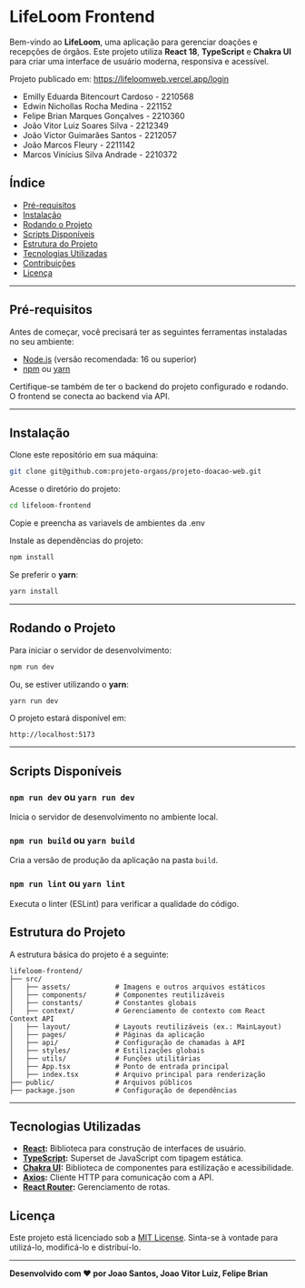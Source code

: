 # LifeLoom Frontend

Bem-vindo ao **LifeLoom**, uma aplicação para gerenciar doações e recepções de órgãos. Este projeto utiliza **React 18**, **TypeScript** e **Chakra UI** para criar uma interface de usuário moderna, responsiva e acessível.

Projeto publicado em: https://lifeloomweb.vercel.app/login

- Emilly Eduarda Bitencourt Cardoso - 2210568
- Edwin Nichollas Rocha Medina - 221152
- Felipe Brian Marques Gonçalves - 2210360
- João Vitor Luiz Soares Silva - 2212349 
- João Victor Guimarães Santos - 2212057
- João Marcos Fleury - 2211142
- Marcos Vinícius Silva Andrade - 2210372

## Índice

- [Pré-requisitos](#pré-requisitos)
- [Instalação](#instalação)
- [Rodando o Projeto](#rodando-o-projeto)
- [Scripts Disponíveis](#scripts-disponíveis)
- [Estrutura do Projeto](#estrutura-do-projeto)
- [Tecnologias Utilizadas](#tecnologias-utilizadas)
- [Contribuições](#contribuições)
- [Licença](#licença)

---

## Pré-requisitos

Antes de começar, você precisará ter as seguintes ferramentas instaladas no seu ambiente:

- [Node.js](https://nodejs.org/) (versão recomendada: 16 ou superior)
- [npm](https://www.npmjs.com/) ou [yarn](https://yarnpkg.com/)

Certifique-se também de ter o backend do projeto configurado e rodando. O frontend se conecta ao backend via API.

---

## Instalação

Clone este repositório em sua máquina:

```bash
git clone git@github.com:projeto-orgaos/projeto-doacao-web.git
```

Acesse o diretório do projeto:

```bash
cd lifeloom-frontend
```

Copie e preencha as variavels de ambientes da .env

Instale as dependências do projeto:

```bash
npm install
```

Se preferir o **yarn**:

```bash
yarn install
```

---

## Rodando o Projeto

Para iniciar o servidor de desenvolvimento:

```bash
npm run dev
```

Ou, se estiver utilizando o **yarn**:

```bash
yarn run dev
```

O projeto estará disponível em:

```
http://localhost:5173
```

---

## Scripts Disponíveis

### `npm run dev` ou `yarn run dev`

Inicia o servidor de desenvolvimento no ambiente local.

### `npm run build` ou `yarn build`

Cria a versão de produção da aplicação na pasta `build`.

### `npm run lint` ou `yarn lint`

Executa o linter (ESLint) para verificar a qualidade do código.


## Estrutura do Projeto

A estrutura básica do projeto é a seguinte:

```
lifeloom-frontend/
├── src/
│   ├── assets/           # Imagens e outros arquivos estáticos
│   ├── components/       # Componentes reutilizáveis
│   ├── constants/        # Constantes globais
│   ├── context/          # Gerenciamento de contexto com React Context API
│   ├── layout/           # Layouts reutilizáveis (ex.: MainLayout)
│   ├── pages/            # Páginas da aplicação
│   ├── api/              # Configuração de chamadas à API
│   ├── styles/           # Estilizações globais
│   ├── utils/            # Funções utilitárias
│   ├── App.tsx           # Ponto de entrada principal
│   ├── index.tsx         # Arquivo principal para renderização
├── public/               # Arquivos públicos
├── package.json          # Configuração de dependências
```

---

## Tecnologias Utilizadas

- **[React](https://reactjs.org/):** Biblioteca para construção de interfaces de usuário.
- **[TypeScript](https://www.typescriptlang.org/):** Superset de JavaScript com tipagem estática.
- **[Chakra UI](https://chakra-ui.com/):** Biblioteca de componentes para estilização e acessibilidade.
- **[Axios](https://axios-http.com/):** Cliente HTTP para comunicação com a API.
- **[React Router](https://reactrouter.com/):** Gerenciamento de rotas.




## Licença

Este projeto está licenciado sob a [MIT License](https://opensource.org/licenses/MIT). Sinta-se à vontade para utilizá-lo, modificá-lo e distribuí-lo.

---

**Desenvolvido com ❤️ por Joao Santos, Joao Vitor Luiz, Felipe Brian**
```
